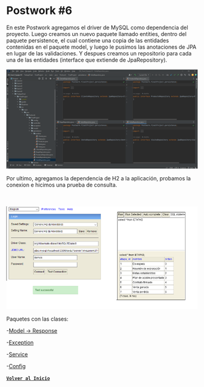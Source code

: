 # Postwork #6

En este Postwork agregamos el driver de MySQL como dependencia del proyecto. Luego creamos un nuevo paquete llamado entities, dentro del paquete persistence, el cual contiene una copia de las entidades contenidas en el paquete model, y luego le pusimos las anotaciones de JPA en lugar de las validaciones. Y despues creamos un repositorio para cada una de las entidades (interface que extiende de JpaRepository).
<br>
<br>
<img src = "./Img/screenPW6_1.png">
<br>

Por ultimo, agregamos la dependencia de H2 a la aplicación, probamos la conexion e hicimos una prueba de consulta.

<br>
<br>
<img src = "./Img/screenPW6_2.png">
<br>


Paquetes con las clases:

-[Model -> Response](../src/main/java/Postwork/FinalProject/model/response)

-[Exception](../src/main/java/Postwork/FinalProject/exception)

-[Service](../src/main/java/Postwork/FinalProject/service)

-[Config](../src/main/java/Postwork/FinalProject/config)


[**`Volver al Inicio`**](../../../)
